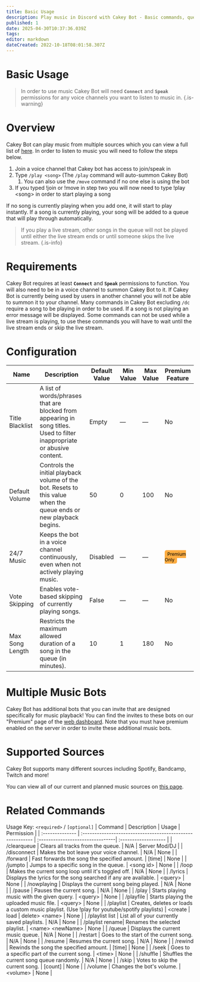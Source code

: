 ```yaml
---
title: Basic Usage
description: Play music in Discord with Cakey Bot - Basic commands, queue management, volume control. Music bot beginner's guide.
published: 1
date: 2025-04-30T10:37:36.039Z
tags: 
editor: markdown
dateCreated: 2022-10-18T08:01:58.307Z
---
```


# Basic Usage

> In order to use music Cakey Bot will need **`Connect`** and **`Speak`** permissions for any voice channels you want to listen to music in.
{.is-warning}

# Overview

Cakey Bot can play music from multiple sources which you can view a full list of [here](https://wiki.cakey.bot/en/music/supported-sources). In order to listen to music you will need to follow the steps below.

1. Join a voice channel that Cakey bot has access to join/speak in
2. Type `/play <song>` (The `/play` command will auto-summon Cakey Bot)
   1. You can also use the `/move` command if no one else is using the bot
3. If you typed !join or !move in step two you will now need to type !play \<song> in order to start playing a song

If no song is currently playing when you add one, it will start to play instantly. If a song is currently playing, your song will be added to a queue that will play through automatically.

> If you play a live stream, other songs in the queue will not be played until either the live stream ends or until someone skips the live stream.
{.is-info}

# Requirements

Cakey Bot requires at least **`Connect`** and **`Speak`** permissions to function. You will also need to be in a voice channel to summon Cakey Bot to it. If Cakey Bot is currently being used by users in another channel you will not be able to summon it to your channel. Many commands in Cakey Bot excluding `/dc` require a song to be playing in order to be used. If a song is not playing an error message will be displayed. Some commands can not be used while a live stream is playing, to use these commands you will have to wait until the live stream ends or skip the live stream.

# Configuration
| Name               | Description                                                                                                                                                                                                         | Default Value | Min Value | Max Value | Premium Feature |
|--------------------|---------------------------------------------------------------------------------------------------------------------------------------------------------------------------------------------------------------------|---------------|-----------|-----------|-----------------|
| Title Blacklist    | A list of words/phrases that are blocked from appearing in song titles. Used to filter inappropriate or abusive content.                                                                                           | Empty         | —         | —         | No              |
| Default Volume     | Controls the initial playback volume of the bot. Resets to this value when the queue ends or new playback begins.                                                                                                  | 50            | 0         | 100       | No              |
| 24/7 Music         | Keeps the bot in a voice channel continuously, even when not actively playing music.                                                                                                                               | Disabled      | —         | —         | <span style="background-color: rgb(253, 172, 65); color: black; padding: 3px 7px; font-size: 12px; border-radius: 5px;">Premium Only</span>             |
| Vote Skipping      | Enables vote-based skipping of currently playing songs.                                                                                                                     | False         | —         | —         | No              |
| Max Song Length    | Restricts the maximum allowed duration of a song in the queue (in minutes).                                                                                                  | 10            | 1         | 180       | No              |

# Multiple Music Bots

Cakey Bot has additional bots that you can invite that are designed specifically for music playback! You can find the invites to these bots on our "Premium" page of the [web dashboard](https://cakey.bot/dashboard/public). Note that you must have premium enabled on the server in order to invite these additional music bots.

# Supported Sources

Cakey Bot supports many different sources including Spotify, Bandcamp, Twitch and more!

You can view all of our current and planned music sources on [this page](https://wiki.cakey.bot/en/music/supported-sources).

# Related Commands
Usage Key: `<required>` / `[optional]`
| Command         | Description                                                | Usage                            | Permission           |
| :-------------- | :--------------------------------------------------------- | :--------------------------------| :------------------- |
| /clearqueue     | Clears all tracks from the queue.                          | N/A                              | Server Mod/DJ        |
| /disconnect     | Makes the bot leave your voice channel.                    | N/A                              | None                 |
| /forward        | Fast forwards the song the specified amount.               | [time]                           | None                 |
| /jumpto         | Jumps to a specific song in the queue.                     | \<song id>                        | None                 |
| /loop           | Makes the current song loop until it's toggled off.        | N/A                              | None                 |
| /lyrics         | Displays the lyrics for the song searched if any are available. | \<query>                        | None                 |
| /nowplaying     | Displays the current song being played.                    | N/A                              | None                 |
| /pause          | Pauses the current song.                                  | N/A                              | None                 |
| /play           | Starts playing music with the given query.                 | \<query>                          | None                 |
| /playfile       | Starts playing the uploaded music file.                    | \<query>                          | None                 |
| /playlist       | Creates, deletes or loads a custom music playlist. (Use !play for youtube/spotify playlists) | \<create \| load \| delete> \<name> | None |
| /playlist list  | List all of your currently saved playlists.                | N/A                              | None                 |
| /playlist rename| Renames the selected playlist.                             | \<name> \<newName>                 | None                 |
| /queue          | Displays the current music queue.                          | N/A                              | None                 |
| /restart        | Goes to the start of the current song.                     | N/A                              | None                 |
| /resume         | Resumes the current song.                                  | N/A                              | None                 |
| /rewind         | Rewinds the song the specified amount.                     | [time]                           | None                 |
| /seek           | Goes to a specific part of the current song.               | \<time>                           | None                 |
| /shuffle        | Shuffles the current song queue randomly.                  | N/A                              | None                 |
| /skip           | Votes to skip the current song.                            | [count]                          | None                 |
| /volume         | Changes the bot's volume.                                  | \<volume>                         | None                 |

